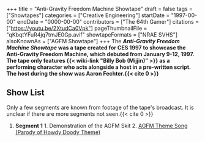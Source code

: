+++
title = "Anti-Gravity Freedom Machine Showtape"
draft = false
tags = ["Showtapes"]
categories = ["Creative Engineering"]
startDate = "1997-00-00"
endDate = "0000-00-00"
contributors = ["The 64th Gamer"]
citations = ["https://youtu.be/2XtudCa0Vpk"]
pageThumbnailFile = "qKbqtYFuR4jq7tmJE0Gp.avif"
showtapeFormats = ["NRAE SVHS"]
alsoKnownAs = ["AGFM Showtape"]
+++
The ***Anti-Gravity Freedom Machine Showtape* was a tape created for CES 1997 to showcase the Anti-Gravity Freedom Machine, which debuted from January 9-12, 1997.
The tape only features {{< wiki-link "Billy Bob (Mijjin)" >}} as a performing character who acts alongside a host in a pre-written script. The host during the show was Aaron Fechter.{{< cite 0 >}}**

## Show List

Only a few segments are known from footage of the tape's broadcast. It is unclear if there are more segments not seen.{{< cite 0 >}}

1.   **Segment 1**
    1.  Demonstration of the AGFM Skit
    2.  [AGFM Theme Song (Parody of Howdy Doody Theme)](https://en.wikipedia.org/wiki/Howdy_Doody)
